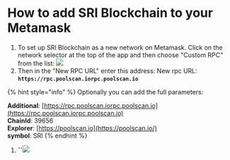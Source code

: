 # How to add SRI Blockchain to your Metamask

1. To set up SRI Blockchain as a new network on Metamask. Click on the network selector at the top of the app and then choose "Custom RPC" from the list:   ![](.gitbook/assets/etz1%20%281%29.png)  
2. Then in the "New RPC URL" enter this address: New rpc URL: **`https://rpc.poolscan.iorpc.poolscan.io`**

{% hint style="info" %}
Optionally you can add the full parameters:

**Additional**: [https://rpc.poolscan.iorpc.poolscan.io](https://rpc.poolscan.iorpc.poolscan.io)  
**ChainId**: 39656  
**Explorer**: [https://poolscan.io](https://poolscan.io/)  
**symbol**: SRI
{% endhint %}

1. **\`\`**![](.gitbook/assets/ez2.png)

